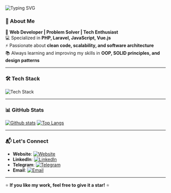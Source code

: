 <img src="https://readme-typing-svg.demolab.com?font=Fira+Code&weight=500&size=25&pause=1000&width=900&lines=Hi!+I'm+Mohammad+Amin+Forati;Full+Stack+Developer+%7C+Problem+Solver;Passionate+about+Building+Modern+Digital+Experiences" alt="Typing SVG" />

### 🚀 About Me

🎯 **Web Developer | Problem Solver | Tech Enthusiast**  
💻 Specialized in **PHP, Laravel, JavaScript, Vue.js**  
⚡ Passionate about **clean code, scalability, and software architecture**  
📚 Always learning and improving my skills in **OOP, SOLID principles, and design patterns**

---

### 🛠️ Tech Stack

<img src="https://skillicons.dev/icons?i=php,laravel,alpinejs,js,vue,html,css,tailwind,sass,mysql,postgresql,redis,git,linux,docker" alt="Tech Stack" />

---

### 📊 GitHub Stats

<a href="#">![Github stats](https://github-readme-stats.vercel.app/api?username=aminfo184&theme=blueberry&count_private=true&hide_border=true&line_height=20)</a>
<a href="#">![Top Langs](https://github-readme-stats.vercel.app/api/top-langs/?username=aminfo184&layout=compact&theme=blueberry&count_private=true&hide_border=true)</a>

---

### 📬 Let's Connect

- **Website**: [![Website](https://img.shields.io/badge/aminfo-39b6a6)](https://aminfo184.github.io/aminfo)
- **LinkedIn**: [![LinkedIn](https://img.shields.io/badge/mohammad%20amin%20forati-0a66c2)](https://www.linkedin.com/in/mohammad-amin-forati)
- **Telegram**: [![Telegram](https://img.shields.io/badge/@aminfo84-26A5E4?style=flat&logo=telegram&logoColor=white)](https://t.me/aminfo84)
- **Email**: [![Email](https://img.shields.io/badge/mohaminforati@gmail.com-D14836?style=flat&logo=gmail&logoColor=white)](mailto:mohaminforati@gmail.com)

---

⭐ **If you like my work, feel free to give it a star!** ⭐
